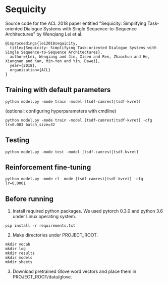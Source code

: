 # Sequicity

Source code for the ACL 2018 paper entitled "Sequicity: Simplifying Task-oriented Dialogue Systems with Single Sequence-to-Sequence 
Architectures" by Wenqiang Lei et al.

```
@inproceedings{lei2018sequicity,
  title={Sequicity: Simplifying Task-oriented Dialogue Systems with Single Sequence-to-Sequence Architectures},
  author={Lei, Wenqiang and Jin, Xisen and Ren, Zhaochun and He, Xiangnan and Kan, Min-Yen and Yin, Dawei},
  year={2018},
  organization={ACL}
}
```


## Training with default parameters

```
python model.py -mode train -model [tsdf-camrest|tsdf-kvret]
```

(optional: configuring hyperparameters with cmdline)

```
python model.py -mode train -model [tsdf-camrest|tsdf-kvret] -cfg lr=0.003 batch_size=32
```

## Testing

```
python model.py -mode test -model [tsdf-camrest|tsdf-kvret]
```

## Reinforcement fine-tuning

```
python model.py -mode rl -mode [tsdf-camrest|tsdf-kvret] -cfg lr=0.0001
```

## Before running
1. Install required python packages. We used pytorch 0.3.0 and python 3.6 under Linux operating system. 
```
pip install -r requirements.txt
```
2. Make directories under PROJECT_ROOT.
```
mkdir vocab
mkdir log
mkdir results
mkdir models
mkdir sheets
```

3. Download pretrained Glove word vectors and place them in PROJECT_ROOT/data/glove.
